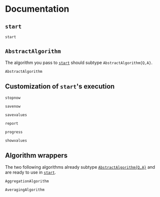 # Documentation

## `start`

```@docs
start
```

## `AbstractAlgorithm`

The algorithm you pass to [`start`](@ref) should subtype `AbstractAlgorithm{Q,A}`.

```@docs
AbstractAlgorithm
```

## Customization of `start`'s execution

```@docs
stopnow
```

```@docs
savenow
```

```@docs
savevalues
```

```@docs
report
```

```@docs
progress
```

```@docs
showvalues
```

## Algorithm wrappers

The two following algorithms already subtype [`AbstractAlgorithm{Q,A}`](@ref) and are ready to use in [`start`](@ref).

```@docs
AggregationAlgorithm
```

```@docs
AveragingAlgorithm
```
